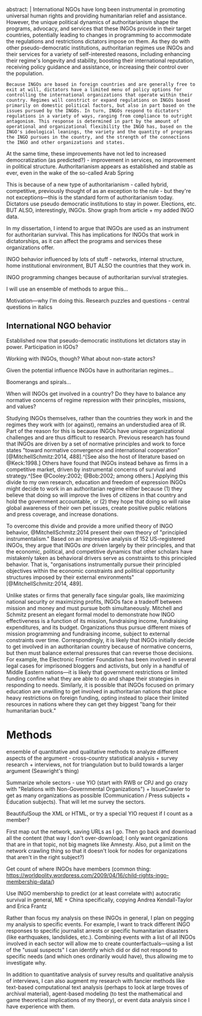 
abstract: | 
	International NGOs have long been instrumental in promoting universal human rights and providing humanitarian relief and assistance. However, the unique political dynamics of authoritarianism shape the programs, advocacy, and services that these INGOs provide in their target countries, potentially leading to changes in programming to accommodate the regulations and restrictions dictators impose on them. As they do with other pseudo-democratic institutions, authoritarian regimes use INGOs and their services for a variety of self-interested reasons, including enhancing their regime's longevity and stability, boosting their international reputation, receiving policy guidance and assistance, or increasing their control over the population.

    Because INGOs are based in foreign countries and are generally free to exit at will, dictators have a limited menu of policy options for controlling the international organizations that operate within their country. Regimes will constrict or expand regulations on INGOs based primarily on domestic political factors, but also in part based on the issues pursued by the INGOs. In turn, INGOs respond to dictators' regulations in a variety of ways, ranging from compliance to outright antagonism. This response is determined in part by the amount of operational and organizational flexibility the INGO has, based on the INGO's ideological leanings, the variety and the quantity of programs the INGO pursues in the country, and the strength of the connections the INGO and other organizations and states.



At the same time, these improvements have not led to increased democratization (as predicted?) - improvement in services, no improvement in political structure. Authoritarianism appears as established and stable as ever, even in the wake of the so-called Arab Spring

This is because of a new type of authoritarianism - called hybrid, competitive, previously thought of as an exception to the rule - but they're not exceptions—this is the standard form of authoritarianism today. Dictators use pseudo democratic institutions to stay in power. Elections, etc. BUT ALSO, interestingly, INGOs. Show graph from article + my added INGO data.

In my dissertation, I intend to argue that INGOs are used as an instrument for authoritarian survival. This has implications for INGOs that work in dictatorships, as it can affect the programs and services these organizations offer.

INGO behavior influenced by lots of stuff - networks, internal structure, home institutional environment, BUT ALSO the countries that they work in. 

INGO programming changes because of authoritarian survival strategies.

I will use an ensemble of methods to argue this…

Motivation—why I'm doing this. Research puzzles and questions - central questions in italics



## International NGO behavior

Established now that pseudo-democratic institutions let dictators stay in power. Participation in IGOs?

Working with INGOs, though? What about non-state actors?

Given the potential influence INGOs have in authoritarian regimes…

Boomerangs and spirals…

When will INGOs get involved in a country? Do they have to balance any normative concerns of regime repression with their principles, missions, and values?

Studying INGOs themselves, rather than the countries they work in and the regimes they work with (or against), remains an understudied area of IR. Part of the reason for this is because INGOs have unique organizational challenges and are thus difficult to research. Previous research has found that INGOs are driven by a set of normative principles and work to force states "toward normative convergence and international cooperation" [@MitchellSchmitz:2014, 488].^[See also the host of literature based on @Keck:1998.] Others have found that INGOs instead behave as firms in a competitive market, driven by instrumental concerns of survival and strategy.^[See @Cooley:2002; @Bob:2002; among others.] Applying this divide to my own research, education and freedom of expression INGOs might decide to work in an authoritarian regime either because (1) they believe that doing so will improve the lives of citizens in that country and hold the government accountable, or (2) they hope that doing so will raise global awareness of their own pet issues, create positive public relations and press coverage, and increase donations. 

To overcome this divide and provide a more unified theory of INGO behavior, @MitchellSchmitz:2014 present their own theory of "principled instrumentalism." Based on an impressive analysis of 152 US-registered INGOs, they argue that INGOs *are* driven largely by their principles, and that the economic, political, and competitive dynamics that other scholars have mistakenly taken as behavioral drivers serve as constraints to this principled behavior. That is, "organisations instrumentally pursue their principled objectives within the economic constraints and political opportunity structures imposed by their external environments" [@MitchellSchmitz:2014, 489]. 

Unlike states or firms that generally face singular goals, like maximizing national security or maximizing profits, INGOs face a tradeoff between mission and money and must pursue both simultaneously. Mitchell and Schmitz present an elegant formal model to demonstrate how INGO effectiveness is a function of its mission, fundraising income, fundraising expenditures, and its budget. Organizations thus pursue different mixes of mission programming and fundraising income, subject to external constraints over time. Correspondingly, it is likely that INGOs initially decide to get involved in an authoritarian country because of normative concerns, but then must balance external pressures that can reverse those decisions. For example, the Electronic Frontier Foundation has been involved in several legal cases for imprisoned bloggers and activists, but only in a handful of Middle Eastern nations—it is likely that government restrictions or limited funding confine what they are able to do and shape their strategies in responding to needs. Similarly, it is possible that INGOs focused on primary education are unwilling to get involved in authoritarian nations that place heavy restrictions on foreign funding, opting instead to place their limited resources in nations where they can get they biggest "bang for their humanitarian buck."


# Methods

ensemble of quantitative and qualitative methods to analyze different aspects of the argument - cross-country statistical analysis + survey research + interviews, not for triangulation but to build towards a larger argument (Seawright's thing) 

Summarize whole sectors - use YIO (start with RWB or CPJ and go crazy with "Relations with Non-Governmental Organizations") + IssueCrawler to get as many organizations as possible (Communication / Press subjects + Education subjects). That will let me survey the sectors.

BeautifulSoup the XML or HTML, or try a special YIO request if I count as a member?

First map out the network, saving URLs as I go. Then go back and download all the content (that way I don't over-download; I only want organizations that are in that topic, not big magnets like Amnesty. Also, put a limit on the network crawling thing so that it doesn't look for nodes for organizations that aren't in the right subject?)

Get count of where INGOs have members (common thing: https://worldpolity.wordpress.com/2009/04/16/child-rights-ingo-membership-data/)

Use INGO membership to predict (or at least correlate with) autocratic survival in general, ME + China specifically, copying Andrea Kendall-Taylor and Erica Frantz

 
Rather than focus my analysis on these INGOs in general, I plan on pegging my analysis to specific events. For example, I want to track different INGO responses to specific journalist arrests or specific humanitarian disasters (like earthquakes, landslides, etc.). Combining events with a list of all INGOs involved in each sector will allow me to create counterfactuals—using a list of the "usual suspects" I can identify which did or did not respond to specific needs (and which ones ordinarily would have), thus allowing me to investigate why. 

In addition to quantitative analysis of survey results and qualitative analysis of interviews, I can also augment my research with fancier methods like text-based computational text analysis (perhaps to look at large troves of archival material), agent-based modeling (to test the mathematical and game theoretical implications of my theory), or event data analysis since I have experience with them. 

